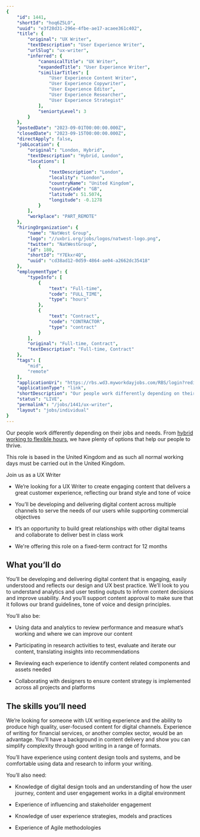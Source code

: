 ```yaml
---
{
	"id": 1441,
	"shortId": "hoq6Z5LO",
	"uuid": "e3f28d31-296e-4fbe-ae17-acaee361c402",
	"title": {
		"original": "UX Writer",
		"textDescription": "User Experience Writer",
		"urlSlug": "ux-writer",
		"inferred": {
			"canonicalTitle": "UX Writer",
			"expandedTitle": "User Experience Writer",
			"similiarTitles": [
				"User Experience Content Writer",
				"User Experience Copywriter",
				"User Experience Editor",
				"User Experience Researcher",
				"User Experience Strategist"
			],
			"seniortyLevel": 3
		}
	},
	"postedDate": "2023-09-01T00:00:00.000Z",
	"closedDate": "2023-09-15T00:00:00.000Z",
	"directApply": false,
	"jobLocation": {
		"original": "London, Hybrid",
		"textDescription": "Hybrid, London",
		"locations": [
			{
				"textDescription": "London",
				"locality": "London",
				"countryName": "United Kingdom",
				"countryCode": "GB",
				"latitude": 51.5074,
				"longitude": -0.1278
			}
		],
		"workplace": "PART_REMOTE"
	},
	"hiringOrganization": {
		"name": "NatWest Group",
		"logo": "//uxbri.org/jobs/logos/natwest-logo.png",
		"twitter": "NatWestGroup",
		"id": 180,
		"shortId": "Y7Ekxr4Q",
		"uuid": "cd38ad12-0d59-4864-ae04-a2662dc35418"
	},
	"employmentType": {
		"typeInfo": [
			{
				"text": "Full-time",
				"code": "FULL_TIME",
				"type": "hours"
			},
			{
				"text": "Contract",
				"code": "CONTRACTOR",
				"type": "contract"
			}
		],
		"original": "Full-time, Contract",
		"textDescription": "Full-time, Contract"
	},
	"tags": [
		"mid",
		"remote"
	],
	"applicationUri": "https://rbs.wd3.myworkdayjobs.com/RBS/login?redirect=%2FRBS%2Fjob%2FEdinburgh%2FUX-Writer--12-months-_R-00218293-1%2Fapply%3Fbid%3D0%26tid%3Dx_e36f4cc3-6b80-44d4-b9eb-63a5cee2a02f",
	"applicationType": "link",
	"shortDescription": "Our people work differently depending on their jobs and needs. From hybrid working to flexible hours , we have plenty of options that help our people to thrive. This role is based in the United",
	"status": "LIVE",
	"permalink": "/jobs/1441/ux-writer",
	"layout": "jobs/individual"
}
---
```

<p>Our people work differently depending on their jobs and needs. From <a target="_blank" rel="noopener noreferrer nofollow" href="https://jobs.natwestgroup.com/pages/remote-and-flexible-working">hybrid working to flexible hours</a>, we have plenty of options that help our people to thrive.</p><p>This role is based in the United Kingdom and as such all normal working days must be carried out in the United Kingdom.</p><p>Join us as a UX Writer</p><ul><li><p>We’re looking for a UX Writer to create engaging content that delivers a great customer experience, reflecting our brand style and tone of voice</p></li><li><p>You’ll be developing and delivering digital content across multiple channels to serve the needs of our users while supporting commercial objectives</p></li><li><p>It’s an opportunity to build great relationships with other digital teams and collaborate to deliver best in class work</p></li><li><p>We're offering this role on a fixed-term contract for 12 months</p></li></ul><h2>What you’ll do</h2><p>You’ll be developing and delivering digital content that is engaging, easily understood and reflects our design and UX best practice. We’ll look to you to understand analytics and user testing outputs to inform content decisions and improve usability. And you’ll support content approval to make sure that it follows our brand guidelines, tone of voice and design principles.</p><p>You’ll also be:</p><ul><li><p>Using data and analytics to review performance and measure what’s working and where we can improve our content</p></li><li><p>Participating in research activities to test, evaluate and iterate our content, translating insights into recommendations</p></li><li><p>Reviewing each experience to identify content related components and assets needed</p></li><li><p>Collaborating with designers to ensure content strategy is implemented across all projects and platforms</p></li></ul><h2>The skills you’ll need</h2><p>We’re looking for someone with UX writing experience and the ability to produce high quality, user-focused content for digital channels. Experience of writing for financial services, or another complex sector, would be an advantage. You’ll have a background in content delivery and show you can simplify complexity through good writing in a range of formats.</p><p>You’ll have experience using content design tools and systems, and be comfortable using data and research to inform your writing.</p><p>You’ll also need:</p><ul><li><p>Knowledge of digital design tools and an understanding of how the user journey, content and user engagement works in a digital environment</p></li><li><p>Experience of influencing and stakeholder engagement&nbsp;</p></li><li><p>Knowledge of user experience strategies, models and practices</p></li><li><p>Experience of Agile methodologies&nbsp;</p></li></ul>
